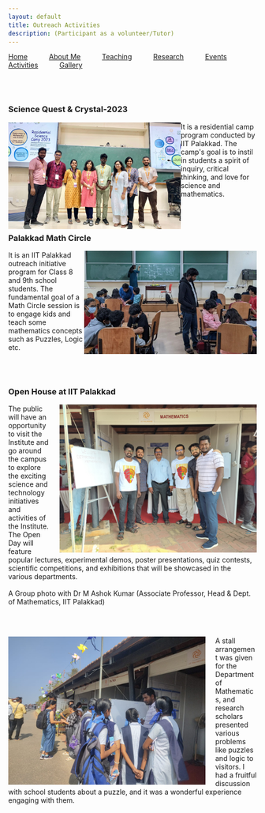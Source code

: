 ```yaml
---
layout: default
title: Outreach Activities
description: (Participant as a volunteer/Tutor)
---
```


<p allign="right"> <a href="index">Home</a> &nbsp; &nbsp; &nbsp; &nbsp; &nbsp; <a href="about">About Me</a>  &nbsp; &nbsp; &nbsp; &nbsp; &nbsp;   <a href="teaching">Teaching</a> &nbsp; &nbsp; &nbsp; &nbsp; &nbsp; <a href="research">Research</a> &nbsp; &nbsp; &nbsp; &nbsp; &nbsp; <a href="event">Events</a> &nbsp; &nbsp; &nbsp; &nbsp; &nbsp; <a href="activities">Activities</a> &nbsp; &nbsp; &nbsp; &nbsp; &nbsp; <a href="gallery">Gallery</a>   </p>
<br/><br/> 

### Science Quest & Crystal-2023 
<p>
<img align="left" width="350"  margin-left: 20px; src="images/science.jpg" alt="sciencequest"/> 
It is a residential camp program conducted by IIT Palakkad. The camp's goal is to instil in students a spirit of inquiry, critical thinking, and love for science and mathematics. 
</p>
<br/><br/> 



### Palakkad Math Circle 
<p>
<img align="right" width="350" src="images/mathcircle.jpg" alt="mathcircle"/> 
It is an IIT Palakkad outreach initiative program for Class 8 and 9th school students. The fundamental goal of a Math Circle session is to engage kids and teach some mathematics concepts such as Puzzles, Logic etc.
</p>
<br/><br/> 




### Open House at IIT Palakkad
<p>
<img src="images/openhouse.jpg" alt="openhouse" style="float: right; margin-left: 20px; width: 400px;"/> 
The public will have an opportunity to visit the Institute and go around the campus to explore the exciting science and technology initiatives and activities of the Institute. The Open Day will feature popular lectures, experimental demos, poster presentations, quiz contests, scientific competitions, and exhibitions that will be showcased in the various departments. 
  <br/><br/>
  A Group photo with Dr M Ashok Kumar (Associate Professor, Head & Dept. of Mathematics, IIT Palakkad)
</p>

<br/><br/>
<p>
<img src="images/openhouse1.jpg" alt="openhouse1" style="float: left; margin-right: 20px; width: 400px;"/> 
A stall arrangement was given for the Department of Mathematics, and research scholars presented various problems like puzzles and logic to visitors. I had a fruitful discussion with school students about a puzzle, and it was a wonderful experience engaging with them.
</p>
<br/>













